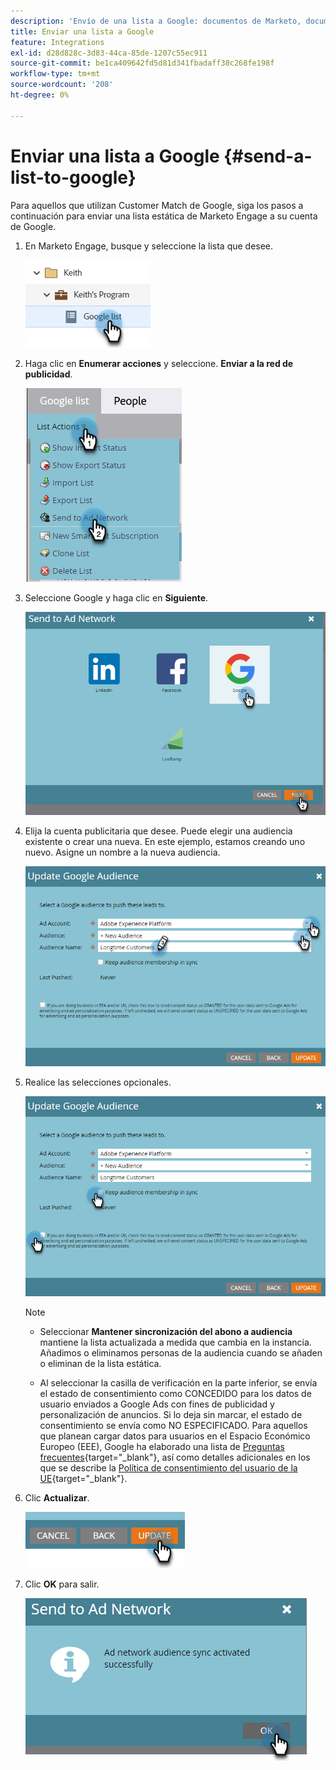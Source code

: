 ```yaml
---
description: 'Envío de una lista a Google: documentos de Marketo, documentación del producto'
title: Enviar una lista a Google
feature: Integrations
exl-id: d28d828c-3d83-44ca-85de-1207c55ec911
source-git-commit: be1ca409642fd5d81d341fbadaff38c268fe198f
workflow-type: tm+mt
source-wordcount: '208'
ht-degree: 0%

---
```


# Enviar una lista a Google {#send-a-list-to-google}

Para aquellos que utilizan Customer Match de Google, siga los pasos a continuación para enviar una lista estática de Marketo Engage a su cuenta de Google.

1. En Marketo Engage, busque y seleccione la lista que desee.

   ![](assets/send-a-list-to-google-1.png)

1. Haga clic en **Enumerar acciones** y seleccione. **Enviar a la red de publicidad**.

   ![](assets/send-a-list-to-google-2.png)

1. Seleccione Google y haga clic en **Siguiente**.

   ![](assets/send-a-list-to-google-3.png)

1. Elija la cuenta publicitaria que desee. Puede elegir una audiencia existente o crear una nueva. En este ejemplo, estamos creando uno nuevo. Asigne un nombre a la nueva audiencia.

   ![](assets/send-a-list-to-google-4.png)

1. Realice las selecciones opcionales.

   ![](assets/send-a-list-to-google-5.png)

   >[!NOTE]
   >
   >* Seleccionar **Mantener sincronización del abono a audiencia** mantiene la lista actualizada a medida que cambia en la instancia. Añadimos o eliminamos personas de la audiencia cuando se añaden o eliminan de la lista estática.
   >
   >* Al seleccionar la casilla de verificación en la parte inferior, se envía el estado de consentimiento como CONCEDIDO para los datos de usuario enviados a Google Ads con fines de publicidad y personalización de anuncios. Si lo deja sin marcar, el estado de consentimiento se envía como NO ESPECIFICADO. Para aquellos que planean cargar datos para usuarios en el Espacio Económico Europeo (EEE), Google ha elaborado una lista de [Preguntas frecuentes](https://support.google.com/google-ads/answer/14310715){target="_blank"}, así como detalles adicionales en los que se describe la [Política de consentimiento del usuario de la UE](https://www.google.com/about/company/user-consent-policy/){target="_blank"}.

1. Clic **Actualizar**.

   ![](assets/send-a-list-to-google-6.png)

1. Clic **OK** para salir.

   ![](assets/send-a-list-to-google-7.png)
